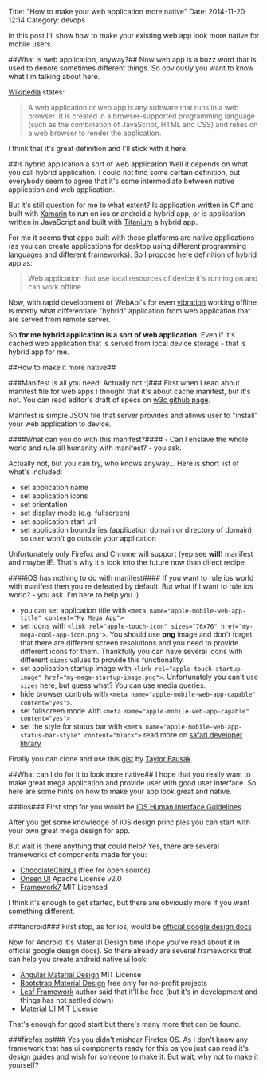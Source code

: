 Title:  "How to make your web application more native"
Date:   2014-11-20 12:14
Category: devops

In this post I'll show how to make your existing web app look more native for mobile users.

##What is web application, anyway?##
Now web app is a buzz word that is used to denote sometimes different things. So obviously you want to know what I'm talking about here.

[Wikipedia](http://en.wikipedia.org/wiki/Web_application) states:
> A web application or web app is any software that runs in a web browser. It is created in a browser-supported programming language (such as the
> combination of JavaScript, HTML and CSS) and relies on a web browser to render the application.

I think that it's great definition and I'll stick with it here.

##Is hybrid application a sort of web application
Well it depends on what you call hybrid application. I could not find some certain definition, but everybody seem to agree that it's some intermediate
between native application and web application. 

But it's still question for me to what extent? Is application written in C# and built with [Xamarin](http://xamarin.com/) to run on ios or android a
hybrid app, or is application written in JavaScript and built with [Titanium](http://www.appcelerator.com/titanium/) a hybrid app.

For me it seems that apps built with these platforms are native applications (as you can create applications for desktop using different programming
languages and different frameworks).
So I propose here definition of hybrid app as:
>Web application that use local resources of device it's running on and can work offline

Now, with rapid development of WebApi's for even [vibration](https://developer.mozilla.org/en-US/docs/Web/Guide/API/Vibration) working offline is
mostly what differentiate "hybrid" application from web application that are served from remote server. 

So **for me hybrid application is a sort of web application**. Even if it's cached web application that is served from local device storage - that is
hybrid app for me.

##How to make it more native##

###Manifest is all you need! Actually not :(###
First when I read about manifest file for web apps I thought that it's about cache manifest, but it's not. You can read editor's draft of specs on
[w3c github page](https://w3c.github.io/manifest/).

Manifest is simple JSON file that server provides and allows user to "install" your web application to device.

####What can you do with this manifest?####
\- Can I enslave the whole world and rule all humanity with manifest? - you ask.

Actually not, but you can try, who knows anyway...
Here is short list of what's included:

- set application name
- set application icons
- set orientation
- set display mode (e.g. fullscreen)
- set application start url
- set application boundaries (application domain or directory of domain) so user won't go outside your application

Unfortunately only Firefox and Chrome will support (yep see **will**) manifest and maybe IE. That's why it's look into the future now than direct
recipe.

####iOS has nothing to do with manifest####
If you want to rule ios world with manifest then you're defeated by default. 
But what if I want to rule ios world? - you ask.
I'm here to help you :)

- you can set application title with `<meta name="apple-mobile-web-app-title" content="My Mega App">`
- set icons with `<link rel="apple-touch-icon" sizes="76x76" href="my-mega-cool-app-icon.png">`. You should use **png** image and don't forget that
  there are different screen resolutions and you need to provide different icons for them. Thankfully you can have several icons with different
  `sizes` values to provide this functionality.
- set application startup image with `<link rel="apple-touch-startup-image" href="my-mega-startup-image.png">`. Unfortunately you can't use `sizes`
    here, but guess what? You can use media queries.
- hide browser controls with `<meta name="apple-mobile-web-app-capable" content="yes">`.
- set fullscreen mode with `<meta name="apple-mobile-web-app-capable" content="yes">`
- set the style for status bar with `<meta name="apple-mobile-web-app-status-bar-style" content="black">` read more on [safari developer
      library](https://developer.apple.com/library/safari/documentation/AppleApplications/Reference/SafariHTMLRef/Articles/MetaTags.html)

Finally you can clone and use this [gist](https://gist.github.com/tfausak/2222823) by [Taylor Fausak](https://github.com/tfausak).

##What can I do for it to look more native##
I hope that you really want to make great mega application and provide user with good user interface. So here are some hints on how to make your
app look great and native.

###ios###
First stop for you would be [iOS Human Interface
Guidelines](https://developer.apple.com/library/ios/documentation/userexperience/conceptual/mobilehig/).

After you get some knowledge of iOS design principles you can start with your own great mega design for app. 

But wait is there anything that could help? Yes, there are several frameworks of components made for you:

- [ChocolateChipUI](http://chocolatechip-ui.com) (free for open source)
- [Onsen UI](http://onsen.io/) Apache License v2.0
- [Framework7](http://www.idangero.us/framework7/) MIT Licensed

I think it's enough to get started, but there are obviously more if you want something different.

###android###
First stop, as for ios, would be [official google design docs](https://developer.android.com/design/index.html)

Now for Android it's Material Design time (hope you've read about it in official google design docs). So there already are several frameworks
that can help you create android native ui look:

- [Angular Material Design](https://material.angularjs.org/) MIT License
- [Bootstrap Material Design](zvrasta.github.io/bootstrap-material-design/) free only for no-profit projects
- [Leaf Framework](http://getleaf.com/) author said that it'll be free (but it's in development and things has not settled down)
- [Material UI](http://material-ui.com) MIT License

That's enough for good start but there's many more that can be found.

###firefox os###
Yes you didn't mishear Firefox OS. As I don't know any framework that has ui components ready for this os you just can read it's [design
guides](https://www.mozilla.org/en-US/styleguide/products/firefox-os/) and wish for someone to make it. But wait, why not to make it yourself?
